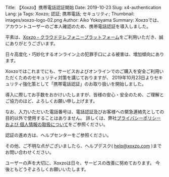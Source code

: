 Title: 【Xoxzo】携帯電話認証開始
Date: 2019-10-23
Slug: x4-authentication
Lang: ja
Tags: Xoxzo; 認証; 携帯電話; セキュリティ;
Thumbnail: images/xoxzo-logo-02.png
Author: Aiko Yokoyama
Summary: Xoxzoでは、アカウントユーザーのご本人確認のため、携帯電話認証を導入しました。

平素は、[Xoxzo - クラウドテレフォニープラットフォーム](https://www.xoxzo.com/ja)をご利用いただき、誠にありがとうございます。

日々高度化・巧妙化するオンライン上の犯罪手口による被害は、増加傾向にあります。

Xoxzoではこれまでにも、サービスおよびオンラインでのご購入を安全ご利用いただくためのセキュリティ対策を講じておりますが、
2019年10月23日よりセキュリティ強化策として「携帯電話認証」のお取り扱いを開始しました。

導入に際してお手数をおかけいたしますが、皆様の安心・安全のため、ご理解とご協力のほど、よろしくお願い申し上げます。

なお、入力いただいた電話番号は、電話認証及びお客様への緊急連絡先としての目的以外で使用することはありません。
詳しくは、弊社[プライバシーポリシー および 個人情報の取扱について](https://info.xoxzo.com/ja/privacy-policy/)をご参照ください。

認証の進め方は、ヘルプセンターをご参照ください。

その他、ご不明な点がございましたら、ヘルプデスク( help@xoxzo.com )までお問い合わせください。

ユーザーの声を大切に、Xoxzoは日々、サービスの改善に努めております。
今後ともどうぞよろしくお願いいたします。


